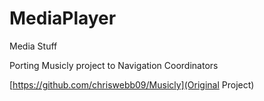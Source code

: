 # MediaPlayer
Media Stuff


Porting Musicly project to Navigation Coordinators

[https://github.com/chriswebb09/Musicly](Original Project)
